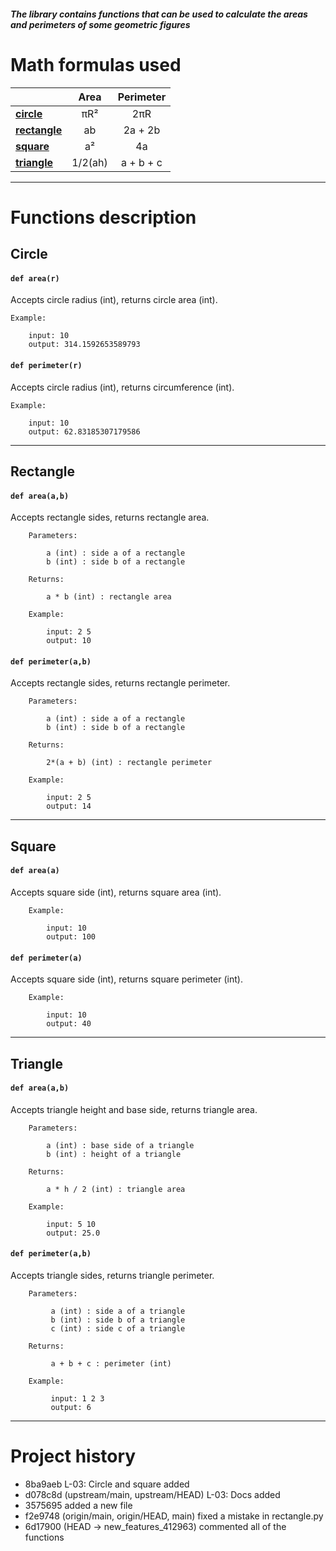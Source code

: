 ##### The library contains functions that can be used to calculate the areas and perimeters of some geometric figures
# Math formulas used

|                             | **Area** | **Perimeter** |
|-----------------------------|:--------:|:-------------:|
| **[circle](#Circle)**       |   πR²    |      2πR      |
| **[rectangle](#Rectangle)** |    ab    |    2a + 2b    |
| **[square](#Square)**       |    a²    |      4a       |
| **[triangle](#Triangle)**   | 1/2(ah)  |   a + b + c   |

---
# Functions description
## Circle
#### `def area(r)`

Accepts circle radius (int), returns circle area (int).

    Example:

        input: 10
        output: 314.1592653589793

#### `def perimeter(r)`
Accepts circle radius (int), returns circumference (int).

    Example:

        input: 10
        output: 62.83185307179586


---
## Rectangle
#### `def area(a,b)`
Accepts rectangle sides, returns rectangle area.

        Parameters:

            a (int) : side a of a rectangle
            b (int) : side b of a rectangle

        Returns:

            a * b (int) : rectangle area

        Example:

            input: 2 5
            output: 10

#### `def perimeter(a,b)`
Accepts rectangle sides, returns rectangle perimeter.

        Parameters:

            a (int) : side a of a rectangle
            b (int) : side b of a rectangle

        Returns:

            2*(a + b) (int) : rectangle perimeter

        Example:

            input: 2 5
            output: 14

---
## Square
#### `def area(a)`
Accepts square side (int), returns square area (int).

        Example:

            input: 10
            output: 100

#### `def perimeter(a)`
Accepts square side (int), returns square perimeter (int).

        Example:

            input: 10
            output: 40

---
## Triangle
#### `def area(a,b)`
Accepts triangle height and base side, returns triangle area.

        Parameters:

            a (int) : base side of a triangle
            b (int) : height of a triangle

        Returns:

            a * h / 2 (int) : triangle area

        Example:

            input: 5 10
            output: 25.0

#### `def perimeter(a,b)`
Accepts triangle sides, returns triangle perimeter.

        Parameters:

             a (int) : side a of a triangle
             b (int) : side b of a triangle
             c (int) : side c of a triangle

        Returns:

             a + b + c : perimeter (int)

        Example:

             input: 1 2 3
             output: 6

---
# Project history

- 8ba9aeb L-03: Circle and square added
- d078c8d (upstream/main, upstream/HEAD) L-03: Docs added
- 3575695 added a new file
- f2e9748 (origin/main, origin/HEAD, main) fixed a mistake in rectangle.py
- 6d17900 (HEAD -> new_features_412963) commented all of the functions